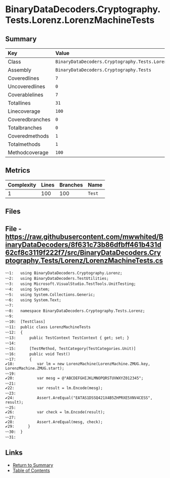 ﻿# BinaryDataDecoders.Cryptography.Tests.Lorenz.LorenzMachineTests

## Summary

| Key             | Value                                                             |
| :-------------- | :---------------------------------------------------------------- |
| Class           | `BinaryDataDecoders.Cryptography.Tests.Lorenz.LorenzMachineTests` |
| Assembly        | `BinaryDataDecoders.Cryptography.Tests`                           |
| Coveredlines    | `7`                                                               |
| Uncoveredlines  | `0`                                                               |
| Coverablelines  | `7`                                                               |
| Totallines      | `31`                                                              |
| Linecoverage    | `100`                                                             |
| Coveredbranches | `0`                                                               |
| Totalbranches   | `0`                                                               |
| Coveredmethods  | `1`                                                               |
| Totalmethods    | `1`                                                               |
| Methodcoverage  | `100`                                                             |

## Metrics

| Complexity | Lines | Branches | Name    |
| :--------- | :---- | :------- | :------ |
| 1          | 100   | 100      | `Test`  |

## Files

## File - https://raw.githubusercontent.com/mwwhited/BinaryDataDecoders/8f631c73b86dfbff461b431d62cf8c3119f222f7/src/BinaryDataDecoders.Cryptography.Tests/Lorenz/LorenzMachineTests.cs

```CSharp
〰1:   using BinaryDataDecoders.Cryptography.Lorenz;
〰2:   using BinaryDataDecoders.TestUtilities;
〰3:   using Microsoft.VisualStudio.TestTools.UnitTesting;
〰4:   using System;
〰5:   using System.Collections.Generic;
〰6:   using System.Text;
〰7:   
〰8:   namespace BinaryDataDecoders.Cryptography.Tests.Lorenz;
〰9:   
〰10:  [TestClass]
〰11:  public class LorenzMachineTests
〰12:  {
〰13:      public TestContext TestContext { get; set; }
〰14:  
〰15:      [TestMethod, TestCategory(TestCategories.Unit)]
〰16:      public void Test()
〰17:      {
✔18:          var lm = new LorenzMachine(LorenzMachine.ZMUG.key, LorenzMachine.ZMUG.start);
〰19:  
✔20:          var mesg = @"ABCDEFGHIJKLMNOPQRSTUVWXYZ012345";
〰21:  
✔22:          var result = lm.Encode(mesg);
〰23:  
✔24:          Assert.AreEqual("EATAS1DSSQ421X4B5ZHPRXE5XNV4CESS", result);
〰25:  
✔26:          var check = lm.Encode(result);
〰27:  
✔28:          Assert.AreEqual(mesg, check);
✔29:      }
〰30:  }
〰31:  
```

## Links

* [Return to Summary](Summary.md)
* [Table of Contents](../TOC.md)

